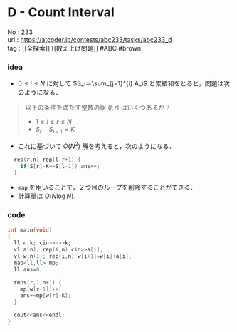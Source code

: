 # D - Count Interval

No	: 233  
url	: https://atcoder.jp/contests/abc233/tasks/abc233_d  
tag	: [[全探索]] [[数え上げ問題]]  #ABC #brown 

### idea
- $0 \le i \le N$ に対して $S_i＝\sum_{j=1}^{i} A_i$ と累積和をとると，問題は次のようになる．
> 以下の条件を満たす整数の組 $(l,r)$ はいくつあるか？
> - $1 \le l \le r \le N$
> - $S_r - S_{l-1} = K$
- これに基づいて $O(N^2)$ 解を考えると，次のようになる．
```cpp
  rep(r,n) rep(l,r+1) {
    if(S[r]-K==S[l-1]) ans++;
  }
```
- `map` を用いることで，２つ目のループを削除することができる．
- 計算量は $O(N \log N)$．


### code
```cpp
int	main(void)
{
  ll n,k; cin>>n>>k;
  vl a(n); rep(i,n) cin>>a[i];
  vl w(n+1); rep(i,n) w[i+1]=w[i]+a[i];
  map<ll,ll> mp;
  ll ans=0;

  reps(r,1,n+1) {
    mp[w[r-1]]++;
    ans+=mp[w[r]-k];
  }

  cout<<ans<<endl;
}
```